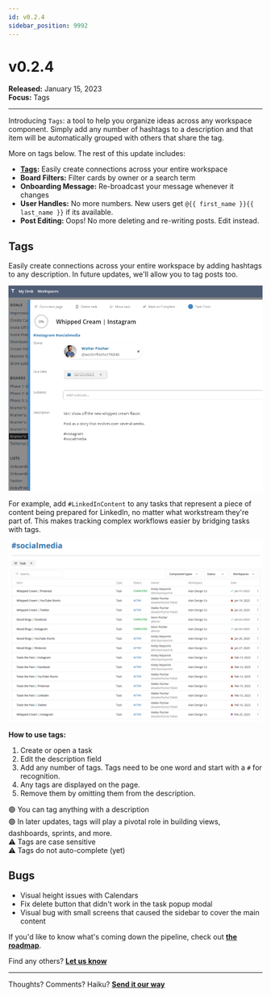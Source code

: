 ```yaml
---
id: v0.2.4
sidebar_position: 9992
---  
```


# v0.2.4
**Released:** January 15, 2023  
**Focus:** Tags  

---

Introducing `Tags`: a tool to help you organize ideas across any workspace component.  Simply add any number of hashtags to a description and that item will be automatically grouped with others that share the tag.  

More on tags below.  The rest of this update includes:     
- **[Tags](#tags):** Easily create connections across your entire workspace
- **Board Filters:** Filter cards by owner or a search term
- **Onboarding Message:** Re-broadcast your message whenever it changes
- **User Handles:** No more numbers.  New users get `@{{ first_name }}{{ last_name }}` if its available.
- **Post Editing:** Oops!  No more deleting and re-writing posts.  Edit instead.
  
## Tags  
  
Easily create connections across your entire workspace by adding hashtags to any description.  In future updates, we'll allow you to tag posts too.  
  
[![Task Tags](../assets/v024-tags-1.png)](../assets/v024-tags-1.png)  
  
For example, add `#LinkedInContent` to any tasks that represent a piece of content being prepared for LinkedIn, no matter what workstream they're part of.  This makes tracking complex workflows easier by bridging tasks with tags.  
  
[![Task Assignments](../assets/v024-tags-assignments.png)](../assets/v024-tags-assignments.png)  

  
**How to use tags:**  
1. Create or open a task  
2. Edit the description field  
3. Add any number of tags.  Tags need to be one word and start with a `#` for recognition.  
4. Any tags are displayed on the page.
5. Remove them by omitting them from the description.  
  
🟢 You can tag anything with a description  
🟢 In later updates, tags will play a pivotal role in building views, dashboards, sprints, and more.  
⚠️ Tags are case sensitive  
⚠️ Tags do not auto-complete (yet)  
  
## Bugs  
  
- Visual height issues with Calendars 
- Fix delete button that didn't work in the task popup modal  
- Visual bug with small screens that caused the sidebar to cover the main content  

If you'd like to know what's coming down the pipeline, check out **[the roadmap](/docs/roadmap)**.  
  
Find any others?  **[Let us know](mailto:ideas@tetheros.com)**

---  
Thoughts?  Comments?  Haiku?  **[Send it our way](mailto:ideas@tetheros.com)**